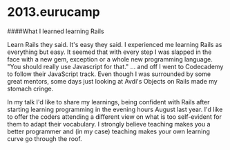 2013.eurucamp
===========
####What I learned learning Rails 

Learn Rails they said. It's easy they said. I experienced me learning Rails as everything but easy. It seemed that with every step I was slapped in the face with a new gem, exception or a whole new programming language. "You should really use Javascript for that." ... and off I went to Codecademy to follow their JavaScript track. Even though I was surrounded by some great mentors, some days just looking at Avdi's Objects on Rails made my stomach cringe.

In my talk I'd like to share my learnings, being confident with Rails after starting learning programming in the evening hours August last year. I'd like to offer the coders attending a different view on what is too self-evident for them to adapt their vocabulary. I strongly believe teaching makes you a better programmer and (in my case) teaching makes your own learning curve go through the roof.
